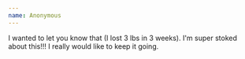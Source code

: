 ```yaml
---
name: Anonymous
---
```


I wanted to let you know that (I lost 3 lbs in 3 weeks).  I'm super stoked about this!!!  I really would like to keep it going.
